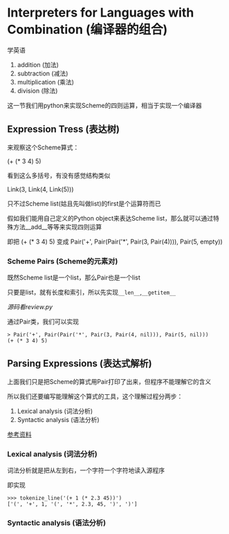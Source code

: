 # Interpreters for Languages with Combination (编译器的组合)

学英语
1. addition (加法)
2. subtraction (减法)
3. multiplication (乘法)
4. division (除法)

这一节我们用python来实现Scheme的四则运算，相当于实现一个编译器

## Expression Tress (表达树)

来观察这个Scheme算式：

(+ (* 3 4) 5)

看到这么多括号，有没有感觉结构类似

Link(3, Link(4, Link(5)))

只不过Scheme list(姑且先叫做list)的first是个运算符而已

假如我们能用自己定义的Python object来表达Scheme list，那么就可以通过特殊方法__add__等等来实现四则运算

即把 (+ (* 3 4) 5) 变成 Pair('+', Pair(Pair('*', Pair(3, Pair(4)))), Pair(5, empty))

### Scheme Pairs (Scheme的元素对)

既然Scheme list是一个list，那么Pair也是一个list

只要是list，就有长度和索引，所以先实现`__len__`,`__getitem__`

*源码看review.py*

通过Pair类，我们可以实现

~~~
> Pair('+', Pair(Pair('*', Pair(3, Pair(4, nil))), Pair(5, nil)))
(+ (* 3 4) 5)
~~~

## Parsing Expressions (表达式解析)

上面我们只是把Scheme的算式用Pair打印了出来，但程序不能理解它的含义

所以我们还要编写能理解这个算式的工具，这个理解过程分两步：

1. Lexical analysis (词法分析)
2. Syntactic analysis (语法分析)

[参考资料](https://blog.51cto.com/upkevin/780470)

### Lexical analysis (词法分析)

词法分析就是把从左到右，一个字符一个字符地读入源程序

即实现

~~~
>>> tokenize_line('(+ 1 (* 2.3 45))')
['(', '+', 1, '(', '*', 2.3, 45, ')', ')']
~~~

### Syntactic analysis (语法分析)